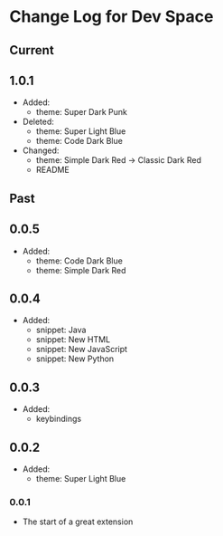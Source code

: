 # Change Log for Dev Space

## Current

## 1.0.1
- Added:
    - theme: Super Dark Punk
- Deleted:
    - theme: Super Light Blue
    - theme: Code Dark Blue
- Changed:
    - theme: Simple Dark Red -> Classic Dark Red
    - README

## Past

## 0.0.5
- Added:
    - theme: Code Dark Blue
    - theme: Simple Dark Red

## 0.0.4
- Added:
    - snippet: Java
    - snippet: New HTML
    - snippet: New JavaScript
    - snippet: New Python

## 0.0.3
- Added:
    - keybindings

## 0.0.2
- Added:
    - theme: Super Light Blue

### 0.0.1
- The start of a great extension